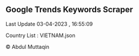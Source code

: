 

## Google Trends Keywords Scraper 
 
Last Update 03-04-2023 , 16:55:09

Country List :
VIETNAM.json



© Abdul Muttaqin 
